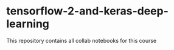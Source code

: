 # tensorflow-2-and-keras-deep-learning
This repository contains all collab notebooks for this course
